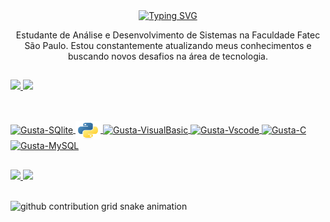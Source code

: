  <div align="center">
  <a href="https://git.io/typing-svg">
    <img src="https://readme-typing-svg.demolab.com?font=Fira+Code&weight=500&size=22&pause=1000&color=b81414&center=true&vCenter=true&random=false&width=524&lines=Oi,+eu+sou+Gusta!" alt="Typing SVG">
  </a>
</div>

<p align="center">Estudante de Análise e Desenvolvimento de Sistemas na Faculdade Fatec São Paulo.
Estou constantemente atualizando meus conhecimentos e buscando novos desafios na área de tecnologia. 

##

<div>
  <a href="https://github.com/dev-gusta14/dev-gusta14">
  <img width="45%" src="https://github-readme-stats.vercel.app/api?username=dev-gusta14&show_icons=true&theme=shadow_red&include_all_commits=true&countprivate=true"/>
  <img width="45%" src="https://github-readme-stats.vercel.app/api/top-langs/?username=dev-gusta14&layout=compact&langscount=16&theme=shadow_red"/>
</div>

##

<div style="display: inline_block"><br>
  <img align="center" alt="Gusta-SQlite" height="30" width="40" src="https://raw.githubusercontent.com/marwin1991/profile-technology-icons/refs/heads/main/icons/sqlite.png">
  <img align="center" alt="Gusta-Python" height="30" width="40" src="https://raw.githubusercontent.com/devicons/devicon/master/icons/python/python-original.svg">
  <img align="center" alt="Gusta-VisualBasic" height="30" width="40" src="https://cdn.jsdelivr.net/gh/devicons/devicon@latest/icons/visualbasic/visualbasic-original.svg" />
  <img align="center" alt="Gusta-Vscode" height="30" width="40" src="https://cdn.jsdelivr.net/gh/devicons/devicon@latest/icons/vscode/vscode-original.svg" />
  <img align="center" alt="Gusta-C" height="35" width="40" src="https://raw.githubusercontent.com/marwin1991/profile-technology-icons/refs/heads/main/icons/c.png" />
  <img align="center" alt="Gusta-MySQL" height="35" width="40" src="https://raw.githubusercontent.com/marwin1991/profile-technology-icons/refs/heads/main/icons/mysql.png" />

                
</div>
  
##
 
<div> 
  <a href = "mailto:gustavofirminoas@gmail.com"><img src=https://img.shields.io/badge/Gmail-D14836?style=for-the-badge&logo=gmail&logoColor=white
<div>
  <a href="https://www.linkedin.com/in/gustavo-firmino-887551271/" target="_blank"><img src="https://img.shields.io/badge/-LinkedIn-%230077B5?style=for-the-badge&logo=linkedin&logoColor=white" target="_blank"></a> 
  
</div>

##

<picture align="center">
  <source media="(prefers-color-scheme: dark)" srcset="https://raw.githubusercontent.com/dev-gusta14/dev-gusta14/output/github-contribution-grid-snake-dark.svg">
  <source media="(prefers-color-scheme: light)" srcset="https://raw.githubusercontent.com/dev-gusta14/dev-gusta14/output/github-contribution-grid-snake-dark.svg">
  <img align="center" alt="github contribution grid snake animation" src="https://raw.githubusercontent.com/dev-gusta14/dev-gusta14/output/github-contribution-grid-snake.svg">
</picture>
